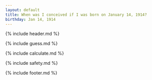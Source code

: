 ```yaml
---
layout: default
title: When was I conceived if I was born on January 14, 1914?
birthday: Jan 14, 1914
---
```


{% include header.md %}

{% include guess.md %}

{% include calculate.md %}

{% include safety.md %}

{% include footer.md %}



